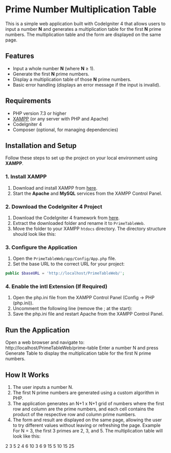 # Prime Number Multiplication Table

This is a simple web application built with CodeIgniter 4 that allows users to input a number **N** and generates a multiplication table for the first **N** prime numbers. The multiplication table and the form are displayed on the same page.

## Features

- Input a whole number **N** (where **N** ≥ 1).
- Generate the first **N** prime numbers.
- Display a multiplication table of those **N** prime numbers.
- Basic error handling (displays an error message if the input is invalid).

## Requirements

- PHP version 7.3 or higher
- [XAMPP](https://www.apachefriends.org/index.html) (or any server with PHP and Apache)
- CodeIgniter 4
- Composer (optional, for managing dependencies)

## Installation and Setup

Follow these steps to set up the project on your local environment using **XAMPP**.

### 1. Install XAMPP

1. Download and install XAMPP from [here](https://www.apachefriends.org/index.html).
2. Start the **Apache** and **MySQL** services from the XAMPP Control Panel.

### 2. Download the CodeIgniter 4 Project

1. Download the CodeIgniter 4 framework from [here](https://codeigniter.com/download).
2. Extract the downloaded folder and rename it to `PrimeTableWeb`.
3. Move the folder to your XAMPP `htdocs` directory. The directory structure should look like this:

### 3. Configure the Application

1. Open the `PrimeTableWeb/app/Config/App.php` file.
2. Set the base URL to the correct URL for your project:
```php
public $baseURL = 'http://localhost/PrimeTableWeb/';
```

### 4. Enable the intl Extension (If Required)

1. Open the php.ini file from the XAMPP Control Panel (Config -> PHP (php.ini)).
2. Uncomment the following line (remove the ; at the start):
3. Save the php.ini file and restart Apache from the XAMPP Control Panel.

## Run the Application

Open a web browser and navigate to: http://localhost/PrimeTableWeb/prime-table
Enter a number N and press Generate Table to display the multiplication table for the first N prime numbers.

## How It Works
1. The user inputs a number N.
2. The first N prime numbers are generated using a custom algorithm in PHP.
3. The application generates an N+1 x N+1 grid of numbers where the first row and column are the prime numbers, and each cell contains the product of the respective row and column prime numbers.
4. The form and result are displayed on the same page, allowing the user to try different values without leaving or refreshing the page.
Example
For N = 3, the first 3 primes are 2, 3, and 5. The multiplication table will look like this:

2	3	5
2	4	6	10
3	6	9	15
5	10	15	25